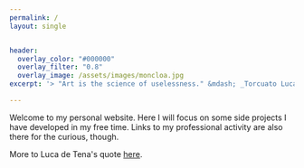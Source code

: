 ```yaml
---
permalink: /
layout: single


header:
  overlay_color: "#000000"
  overlay_filter: "0.8"
  overlay_image: /assets/images/moncloa.jpg
excerpt: '> "Art is the science of uselessness." &mdash; _Torcuato Luca de Tena_'

---
```


Welcome to my personal website. Here I will focus on some side projects I have developed in my free time.
Links to my professional activity are also there for the curious, though.

More to Luca de Tena's quote [here](science-of-uselessness).
